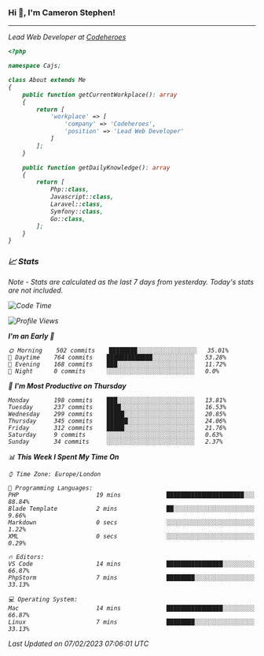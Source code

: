 ### Hi 👋, I'm Cameron Stephen!
<hr>
<p><em>Lead Web Developer at <a href="https://codeheroes.co.uk">Codeheroes</a></p>


```php
<?php

namespace Cajs;

class About extends Me
{
    public function getCurrentWorkplace(): array
    {
        return [
            'workplace' => [
                'company' => 'Codeheroes',
                'position' => 'Lead Web Developer'
            ]
        ];
    }

    public function getDailyKnowledge(): array
    {
        return [
            Php::class,
            Javascript::class,
            Laravel::class,
            Symfony::class,
            Go::class,
        ];
    }
}
```

### 📈 Stats
<p><em>Note - Stats are calculated as the last 7 days from yesterday. Today's stats are not included.</em></p>


<!--START_SECTION:waka-->
![Code Time](http://img.shields.io/badge/Code%20Time-3%2C250%20hrs%2043%20mins-blue)

![Profile Views](http://img.shields.io/badge/Profile%20Views-3-blue)

**I'm an Early 🐤** 

```text
🌞 Morning    502 commits    ████████░░░░░░░░░░░░░░░░░   35.01% 
🌆 Daytime    764 commits    █████████████░░░░░░░░░░░░   53.28% 
🌃 Evening    168 commits    ███░░░░░░░░░░░░░░░░░░░░░░   11.72% 
🌙 Night      0 commits      ░░░░░░░░░░░░░░░░░░░░░░░░░   0.0%

```
📅 **I'm Most Productive on Thursday** 

```text
Monday       198 commits    ███░░░░░░░░░░░░░░░░░░░░░░   13.81% 
Tuesday      237 commits    ████░░░░░░░░░░░░░░░░░░░░░   16.53% 
Wednesday    299 commits    █████░░░░░░░░░░░░░░░░░░░░   20.85% 
Thursday     345 commits    ██████░░░░░░░░░░░░░░░░░░░   24.06% 
Friday       312 commits    █████░░░░░░░░░░░░░░░░░░░░   21.76% 
Saturday     9 commits      ░░░░░░░░░░░░░░░░░░░░░░░░░   0.63% 
Sunday       34 commits     ░░░░░░░░░░░░░░░░░░░░░░░░░   2.37%

```


📊 **This Week I Spent My Time On** 

```text
⌚︎ Time Zone: Europe/London

💬 Programming Languages: 
PHP                      19 mins             ██████████████████████░░░   88.84% 
Blade Template           2 mins              ██░░░░░░░░░░░░░░░░░░░░░░░   9.66% 
Markdown                 0 secs              ░░░░░░░░░░░░░░░░░░░░░░░░░   1.22% 
XML                      0 secs              ░░░░░░░░░░░░░░░░░░░░░░░░░   0.29%

🔥 Editors: 
VS Code                  14 mins             ████████████████░░░░░░░░░   66.87% 
PhpStorm                 7 mins              ████████░░░░░░░░░░░░░░░░░   33.13%

💻 Operating System: 
Mac                      14 mins             ████████████████░░░░░░░░░   66.87% 
Linux                    7 mins              ████████░░░░░░░░░░░░░░░░░   33.13%

```


 Last Updated on 07/02/2023 07:06:01 UTC
<!--END_SECTION:waka-->
